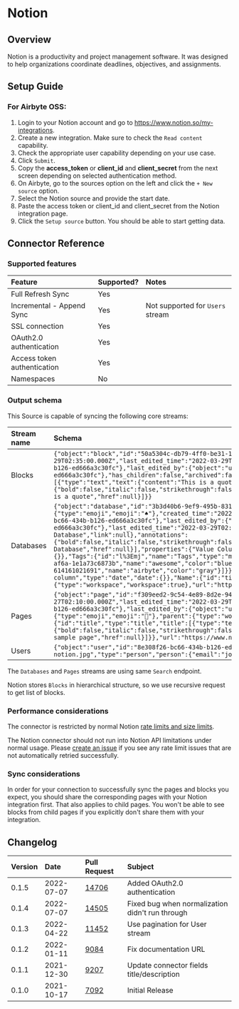 # Notion

## Overview

Notion is a productivity and project management software. It was designed to help organizations coordinate deadlines, objectives, and assignments.

## Setup Guide

### For Airbyte OSS:

1. Login to your Notion account and go to https://www.notion.so/my-integrations.
2. Create a new integration. Make sure to check the `Read content` capability.
3. Check the appropriate user capability depending on your use case.
4. Click `Submit`.
5. Copy the **access_token** or **client_id** and **client_secret** from the next screen depending on selected authentication method.
6. On Airbyte, go to the sources option on the left and click the `+ New source` option.
7. Select the Notion source and provide the start date.
8. Paste the access token or client_id and client_secret from the Notion integration page.
9. Click the `Setup source` button. You should be able to start getting data.


## Connector Reference

### Supported features
| Feature                     | Supported? | Notes                            
|:----------------------------|:----|:---------------------------------|
| Full Refresh Sync           | Yes |                                  |
| Incremental - Append Sync   | Yes | Not supported for `Users` stream |
| SSL connection              | Yes |                                  | 
| OAuth2.0 authentication     | Yes |                                  |
| Access token authentication | Yes |                                  |
| Namespaces                  | No  |                                  |

### Output schema

This Source is capable of syncing the following core streams:

| Stream name                  | Schema |
|:-----------------------------|:------------------------------------------------------------------------------------------------------------------------------------------------------------------------------------------------------------------------------------------------------------------------------------------------------------------------------------------------------------------------------------------------------------------------------------------------------------------|
| Blocks             | `{"object":"block","id":"50a5304c-db79-4ff0-be31-1d92e7329b5b","created_time":"2022-03-29T02:35:00.000Z","last_edited_time":"2022-03-29T02:35:00.000Z","created_by":{"object":"user","id":"8e308f26-bc66-434b-b126-ed666a3c30fc"},"last_edited_by":{"object":"user","id":"8e308f26-bc66-434b-b126-ed666a3c30fc"},"has_children":false,"archived":false,"type":"quote","quote":{"color":"default","text":[{"type":"text","text":{"content":"This is a quote","link":null},"annotations":{"bold":false,"italic":false,"strikethrough":false,"underline":false,"code":false,"color":"default"},"plain_text":"This is a quote","href":null}]}}` |
| Databases              | `{"object":"database","id":"3b3d40b6-9ef9-495b-8317-db33cb913999","cover":null,"icon":{"type":"emoji","emoji":"♠️"},"created_time":"2022-03-26T23:52:00.000Z","created_by":{"object":"user","id":"8e308f26-bc66-434b-b126-ed666a3c30fc"},"last_edited_by":{"object":"user","id":"8e308f26-bc66-434b-b126-ed666a3c30fc"},"last_edited_time":"2022-03-29T02:29:00.000Z","title":[{"type":"text","text":{"content":"My Database","link":null},"annotations":{"bold":false,"italic":false,"strikethrough":false,"underline":false,"code":false,"color":"default"},"plain_text":"My Database","href":null}],"properties":{"Value Column":{"id":"fvtR","name":"Value Column","type":"rich_text","rich_text":{}},"Tags":{"id":"l%3Emj","name":"Tags","type":"multi_select","multi_select":{"options":[{"id":"5e942851-00ed-4a1b-af6a-1e1a73c6873b","name":"awesome","color":"blue"},{"id":"6924c772-0662-4132-a0a5-614161021691","name":"airbyte","color":"gray"}]}},"Date column":{"id":"%7Cz%3D~","name":"Date column","type":"date","date":{}},"Name":{"id":"title","name":"Name","type":"title","title":{}}},"parent":{"type":"workspace","workspace":true},"url":"https://www.notion.so/3b3d40b69ef9495b8317db33cb913999","archived":false}` |
| Pages                        | `{"object":"page","id":"f309eed2-9c54-4e89-8d2e-947c18462c85","created_time":"2022-03-27T02:10:00.000Z","last_edited_time":"2022-03-29T02:34:00.000Z","created_by":{"object":"user","id":"8e308f26-bc66-434b-b126-ed666a3c30fc"},"last_edited_by":{"object":"user","id":"8e308f26-bc66-434b-b126-ed666a3c30fc"},"cover":null,"icon":{"type":"emoji","emoji":"📎"},"parent":{"type":"workspace","workspace":true},"archived":false,"properties":{"title":{"id":"title","type":"title","title":[{"type":"text","text":{"content":"My sample page","link":null},"annotations":{"bold":false,"italic":false,"strikethrough":false,"underline":false,"code":false,"color":"default"},"plain_text":"My sample page","href":null}]}},"url":"https://www.notion.so/My-sample-page-f309eed29c544e898d2e947c18462c85"}` |
| Users                    | `{"object":"user","id":"8e308f26-bc66-434b-b126-ed666a3c30fc","name":"John Doe","avatar_url":"https://host.com/profile-notion.jpg","type":"person","person":{"email":"john.doe@company.io"}}` |


The `Databases` and `Pages` streams are using same `Search` endpoint.

Notion stores `Blocks` in hierarchical structure, so we use recursive request to get list of blocks.


### Performance considerations

The connector is restricted by normal Notion [rate limits and size limits](https://developers.notion.com/reference/errors#request-limits).

The Notion connector should not run into Notion API limitations under normal usage. Please [create an issue](https://github.com/airbytehq/airbyte/issues) if you see any rate limit issues that are not automatically retried successfully.

### Sync considerations

In order for your connection to successfully sync the pages and blocks you expect, you should share the corresponding pages with your Notion integration first. That also applies to child pages. You won't be able to see blocks from child pages if you explicitly don't share them with your integration.


## Changelog

| Version | Date | Pull Request                                             | Subject                                         |
|:--------| :--- |:---------------------------------------------------------|:------------------------------------------------|
| 0.1.5   | 2022-07-07 | [14706](https://github.com/airbytehq/airbyte/pull/14706) | Added OAuth2.0 authentication                   |
| 0.1.4   | 2022-07-07 | [14505](https://github.com/airbytehq/airbyte/pull/14505) | Fixed bug when normalization didn't run through |
| 0.1.3   | 2022-04-22 | [11452](https://github.com/airbytehq/airbyte/pull/11452) | Use pagination for User stream                  |
| 0.1.2   | 2022-01-11 | [9084](https://github.com/airbytehq/airbyte/pull/9084)   | Fix documentation URL                           |
| 0.1.1   | 2021-12-30 | [9207](https://github.com/airbytehq/airbyte/pull/9207)   | Update connector fields title/description       |
| 0.1.0   | 2021-10-17 | [7092](https://github.com/airbytehq/airbyte/pull/7092)   | Initial Release                                 |


